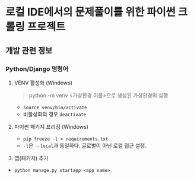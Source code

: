 # 로컬 IDE에서의 문제풀이를 위한 파이썬 크롤링 프로젝트

## 개발 관련 정보

### Python/Django 명령어

1. VENV 활성화 (Windows)

   > python -m venv <가상환경 이름>으로 생성된 가상환경의 실행

   - `source venv/bin/activate`
   - 비활성화의 경우 `deactivate`

2. 파이썬 패키지 프리징 (Windows)

   - `pip freeze -l > requirements.txt`
   - `-l`은 `--local`과 동일하다. 글로벌이 아닌 로컬 접근 설정.

3. 앱(패키지) 추가

- `python manage.py startapp <app name>`
